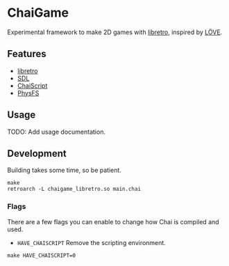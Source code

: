 # ChaiGame

Experimental framework to make 2D games with [libretro](https://www.libretro.com), inspired by [LÖVE](https://love2d.org).

## Features

- [libretro](https://www.libretro.com)
- [SDL](https://www.libsdl.org)
- [ChaiScript](http://chaiscript.com)
- [PhysFS](https://www.icculus.org/physfs/)

## Usage

TODO: Add usage documentation.

## Development

Building takes some time, so be patient.

```
make
retroarch -L chaigame_libretro.so main.chai
```

### Flags

There are a few flags you can enable to change how Chai is compiled and used.

- `HAVE_CHAISCRIPT` Remove the scripting environment.

```
make HAVE_CHAISCRIPT=0
```
